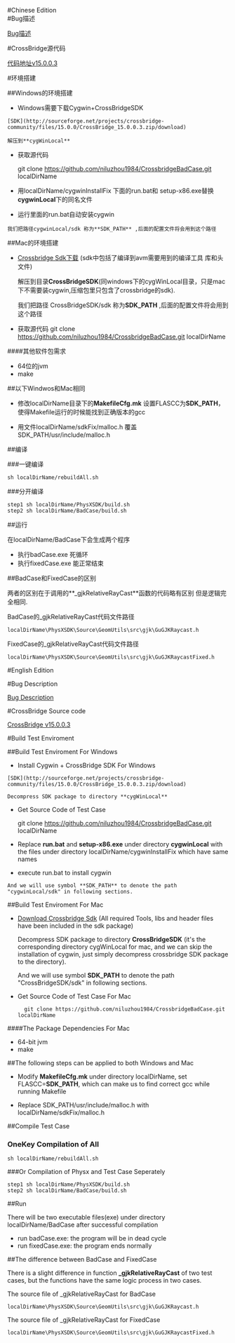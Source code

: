 
#Chinese Edition   
#Bug描述

[Bug描述](https://github.com/shawn11ZX/crossbridge-bug)

#CrossBridge源代码

[代码地址v15.0.0.3](https://github.com/crossbridge-community/crossbridge/tree/v15.0.0.3) 


#环境搭建

##Windows的环境搭建

   * Windows需要下载Cygwin+CrossBridgeSDK

   	[SDK](http://sourceforge.net/projects/crossbridge-community/files/15.0.0/CrossBridge_15.0.0.3.zip/download)
    
	解压到**cygWinLocal**

   * 获取源代码
   
		git clone https://github.com/niluzhou1984/CrossbridgeBadCase.git localDirName

   * 用localDirName/cygwinInstallFix 下面的run.bat和 setup-x86.exe替换**cygwinLocal**下的同名文件

   * 运行里面的run.bat自动安装cygwin
   
	我们把路径cygwinLocal/sdk 称为**SDK_PATH** ,后面的配置文件将会用到这个路径

##Mac的环境搭建

* [Crossbridge Sdk下载](http://sourceforge.net/projects/crossbridge-community/files/15.0.0/CrossBridge_15.0.0.3.dmg/download)
(sdk中包括了编译到avm需要用到的编译工具 库和头文件) 
    
    解压到目录**CrossBridgeSDK**(同windows下的cygWinLocal目录，只是mac下不需要装cygwin,压缩包里只包含了crossbridge的sdk).

	我们把路径 CrossBridgeSDK/sdk 称为**SDK_PATH** ,后面的配置文件将会用到这个路径
	
* 获取源代码
		git clone https://github.com/niluzhou1984/CrossbridgeBadCase.git localDirName
		
####其他软件包需求
   * 64位的jvm
   * make
   
##以下Windwos和Mac相同


* 修改localDirName目录下的**MakefileCfg.mk** 设置FLASCC为**SDK_PATH**，使得Makefile运行的时候能找到正确版本的gcc

* 用文件localDirName/sdkFix/malloc.h 覆盖 SDK_PATH/usr/include/malloc.h



##编译

###一键编译

	sh localDirName/rebuildAll.sh
	
###分开编译

	step1 sh localDirName/PhysXSDK/build.sh
	step2 sh localDirName/BadCase/build.sh


##运行

在localDirName/BadCase下会生成两个程序

* 执行badCase.exe 死循环
* 执行fixedCase.exe 能正常结束


##BadCase和FixedCase的区别

两者的区别在于调用的**_gjkRelativeRayCast**函数的代码略有区别 但是逻辑完全相同.

BadCase的_gjkRelativeRayCast代码文件路径
	
	localDirName\PhysXSDK\Source\GeomUtils\src\gjk\GuGJKRaycast.h

FixedCase的_gjkRelativeRayCast代码文件路径
    
	localDirName\PhysXSDK\Source\GeomUtils\src\gjk\GuGJKRaycastFixed.h


#English Edition

#Bug Description

[Bug Description](https://github.com/shawn11ZX/crossbridge-bug)


#CrossBridge Source code

[CrossBridge v15.0.0.3](https://github.com/crossbridge-community/crossbridge/tree/v15.0.0.3) 

#Build Test Enviroment

##Build Test Enviroment For Windows

   * Install Cygwin + CrossBridge SDK For Windows

   	[SDK](http://sourceforge.net/projects/crossbridge-community/files/15.0.0/CrossBridge_15.0.0.3.zip/download) 

	Decompress SDK package to directory **cygWinLocal** 

   * Get Source Code of Test Case
  
		git clone https://github.com/niluzhou1984/CrossbridgeBadCase.git localDirName

   * Replace **run.bat** and **setup-x86.exe** under directory **cygwinLocal** with the files under directory localDirName/cygwinInstallFix which have same names
    
   * execute run.bat to install cygwin 
   
	And we will use symbol **SDK_PATH** to denote the path "cygwinLocal/sdk" in following sections.

##Build Test Enviroment For Mac

 * [Download Crossbridge Sdk](http://sourceforge.net/projects/crossbridge-community/files/15.0.0/CrossBridge_15.0.0.3.dmg/download)
    (All required Tools, libs and header files have been included in the sdk package)
	
    Decompress SDK package to directory **CrossBridgeSDK** (it's the corresponding directory cygWinLocal for mac, and we can skip the installation of cygwin, just simply decompress crossbridge SDK package to the directory).

	And we will use symbol **SDK_PATH** to denote the path "CrossBridgeSDK/sdk" in following sections.
	
* Get Source Code of Test Case For Mac 

		git clone https://github.com/niluzhou1984/CrossbridgeBadCase.git localDirName
		
####The Package Dependencies For Mac
   * 64-bit jvm
   * make
   
##The following steps can be applied to both Windows and Mac

* Modify **MakefileCfg.mk** under directory localDirName, set FLASCC=**SDK_PATH**, which can make us to find correct gcc while running Makefile

* Replace SDK_PATH/usr/include/malloc.h with localDirName/sdkFix/malloc.h 


##Compile Test Case

### OneKey Compilation of All

	sh localDirName/rebuildAll.sh
	
###Or Compilation of Physx and Test Case Seperately

	step1 sh localDirName/PhysXSDK/build.sh
	step2 sh localDirName/BadCase/build.sh


##Run

There will be two executable files(exe) under directory localDirName/BadCase after successful compilation

* run badCase.exe: the program will be in dead cycle
* run fixedCase.exe: the program ends normally


##The difference between BadCase and FixedCase

There is a slight difference in function **_gjkRelativeRayCast** of two test cases, but the functions have the same logic process in two cases.

The source file of _gjkRelativeRayCast for BadCase 
	
	localDirName\PhysXSDK\Source\GeomUtils\src\gjk\GuGJKRaycast.h

The source file of _gjkRelativeRayCast for FixedCase
    
	localDirName\PhysXSDK\Source\GeomUtils\src\gjk\GuGJKRaycastFixed.h
